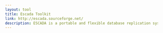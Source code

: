 ```yaml
---
layout: tool
title: Escada Toolkit
link: http://escada.sourceforge.net/
description: ESCADA is a portable and flexible database replication system supporting Apache Derby, PostgreSQL, and MySQL RDBMs.
---
```

